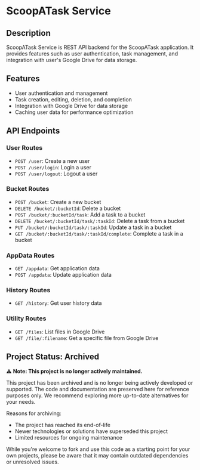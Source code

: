 # ScoopATask Service

## Description
ScoopATask Service is REST API backend for the ScoopATask application. It provides features such as user authentication, task management, and integration with user's Google Drive for data storage. 

## Features
- User authentication and management
- Task creation, editing, deletion, and completion
- Integration with Google Drive for data storage
- Caching user data for performance optimization


## API Endpoints
### User Routes
- `POST /user`: Create a new user
- `POST /user/login`: Login a user
- `POST /user/logout`: Logout a user

### Bucket Routes
- `POST /bucket`: Create a new bucket
- `DELETE /bucket/:bucketId`: Delete a bucket
- `POST /bucket/:bucketId/task`: Add a task to a bucket
- `DELETE /bucket/:bucketId/task/:taskId`: Delete a task from a bucket
- `PUT /bucket/:bucketId/task/:taskId`: Update a task in a bucket
- `GET /bucket/:bucketId/task/:taskId/complete`: Complete a task in a bucket

### AppData Routes
- `GET /appdata`: Get application data
- `POST /appdata`: Update application data

### History Routes
- `GET /history`: Get user history data

### Utility Routes
- `GET /files`: List files in Google Drive
- `GET /file/:filename`: Get a specific file from Google Drive

## Project Status: Archived

⚠️ **Note: This project is no longer actively maintained.**

This project has been archived and is no longer being actively developed or supported. The code and documentation are preserved here for reference purposes only. We recommend exploring more up-to-date alternatives for your needs.

Reasons for archiving:
- The project has reached its end-of-life
- Newer technologies or solutions have superseded this project
- Limited resources for ongoing maintenance

While you're welcome to fork and use this code as a starting point for your own projects, please be aware that it may contain outdated dependencies or unresolved issues.

